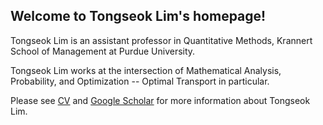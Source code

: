 ## Welcome to Tongseok Lim's homepage!

Tongseok Lim is an assistant professor in Quantitative Methods, Krannert School of Management at Purdue University.

Tongseok Lim works at the intersection of Mathematical Analysis, Probability, and Optimization -- Optimal Transport in particular.

Please see [CV](https://tlim0213.github.io/folder/CV.pdf) and [Google Scholar](https://scholar.google.com/citations?user=n-Qz1vgAAAAJ&hl=en) for more information about Tongseok Lim.
